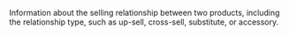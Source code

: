 Information about the selling relationship between two products, including the relationship type, such as up-sell, cross-sell, substitute, or accessory.